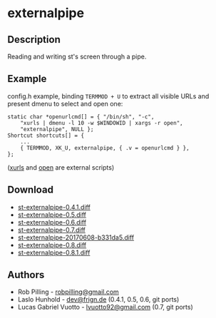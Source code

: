 externalpipe
============

Description
-----------

Reading and writing st's screen through a pipe.

Example
-------

config.h example, binding `TERMMOD + U` to extract all visible URLs and present
dmenu to select and open one:

	static char *openurlcmd[] = { "/bin/sh", "-c",
		"xurls | dmenu -l 10 -w $WINDOWID | xargs -r open",
		"externalpipe", NULL };
	Shortcut shortcuts[] = {
		...
		{ TERMMOD, XK_U, externalpipe, { .v = openurlcmd } },
	};

([xurls](https://raw.github.com/bobrippling/perlbin/master/xurls) and
[open](https://github.com/bobrippling/open) are external scripts)


Download
--------

* [st-externalpipe-0.4.1.diff](st-externalpipe-0.4.1.diff)
* [st-externalpipe-0.5.diff](st-externalpipe-0.5.diff)
* [st-externalpipe-0.6.diff](st-externalpipe-0.6.diff)
* [st-externalpipe-0.7.diff](st-externalpipe-0.7.diff)
* [st-externalpipe-20170608-b331da5.diff](st-externalpipe-20170608-b331da5.diff)
* [st-externalpipe-0.8.diff](st-externalpipe-0.8.diff)
* [st-externalpipe-0.8.1.diff](st-externalpipe-0.8.1.diff)

Authors
-------

 * Rob Pilling - <robpilling@gmail.com>
 * Laslo Hunhold - <dev@frign.de> (0.4.1, 0.5, 0.6, git ports)
 * Lucas Gabriel Vuotto - <lvuotto92@gmail.com> (0.7, git ports)
